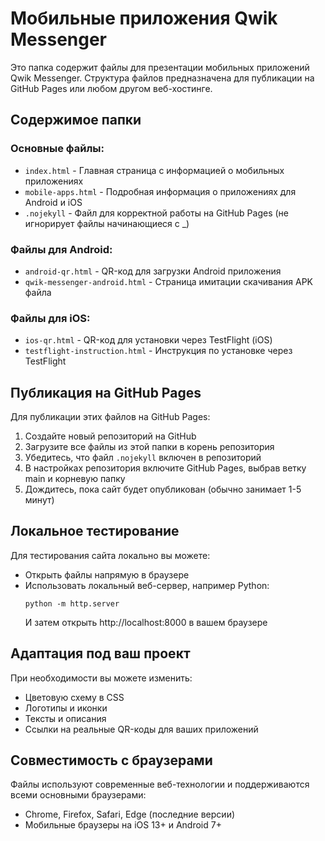 # Мобильные приложения Qwik Messenger

Это папка содержит файлы для презентации мобильных приложений Qwik Messenger. Структура файлов предназначена для публикации на GitHub Pages или любом другом веб-хостинге.

## Содержимое папки

### Основные файлы:
- `index.html` - Главная страница с информацией о мобильных приложениях
- `mobile-apps.html` - Подробная информация о приложениях для Android и iOS
- `.nojekyll` - Файл для корректной работы на GitHub Pages (не игнорирует файлы начинающиеся с _)

### Файлы для Android:
- `android-qr.html` - QR-код для загрузки Android приложения
- `qwik-messenger-android.html` - Страница имитации скачивания APK файла

### Файлы для iOS:
- `ios-qr.html` - QR-код для установки через TestFlight (iOS)
- `testflight-instruction.html` - Инструкция по установке через TestFlight

## Публикация на GitHub Pages

Для публикации этих файлов на GitHub Pages:

1. Создайте новый репозиторий на GitHub
2. Загрузите все файлы из этой папки в корень репозитория
3. Убедитесь, что файл `.nojekyll` включен в репозиторий
4. В настройках репозитория включите GitHub Pages, выбрав ветку main и корневую папку
5. Дождитесь, пока сайт будет опубликован (обычно занимает 1-5 минут)

## Локальное тестирование

Для тестирования сайта локально вы можете:
- Открыть файлы напрямую в браузере
- Использовать локальный веб-сервер, например Python:
  ```
  python -m http.server
  ```
  И затем открыть http://localhost:8000 в вашем браузере

## Адаптация под ваш проект

При необходимости вы можете изменить:
- Цветовую схему в CSS
- Логотипы и иконки
- Тексты и описания
- Ссылки на реальные QR-коды для ваших приложений

## Совместимость с браузерами

Файлы используют современные веб-технологии и поддерживаются всеми основными браузерами:
- Chrome, Firefox, Safari, Edge (последние версии)
- Мобильные браузеры на iOS 13+ и Android 7+ 